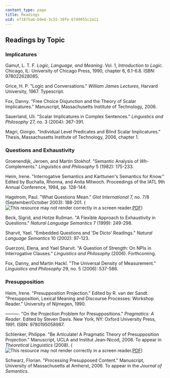 ```yaml
---
content_type: page
title: Readings
uid: e71875a6-b9e6-3c55-30fe-6749055c2a11
---
```


Readings by Topic
-----------------

### Implicatures

Gamut, L. T. F. _Logic, Language, and Meaning_. Vol. 1, _Introduction to Logic_. Chicago, IL: University of Chicago Press, 1990, chapter 6, 6.1-6.8. ISBN: 978022628085.

Grice, H. P. "Logic and Conversations." _William James Lectures_, Harvard University, 1967. Typescript.

Fox, Danny. "Free Choice Disjunction and the Theory of Scalar Implicatures." Manuscript, Massachusetts Institute of Technology, 2006.

Sauerland, Uli. "Scalar Implicatures in Complex Sentences." _Linguistics and Philosophy_ 27, no. 3 (2004): 367-391.

Magri, Giorgio. "Individual Level Predicates and Blind Scalar Implicatures." Thesis, Massachusetts Institute of Technology, 2006, chapter 1.

### Questions and Exhaustivity

Groenendijk, Jeroen, and Martin Stokhof. "Semantic Analysis of _Wh_\-Complements." _Linguistics and Philosophy_ 5 (1982): 175-233.

Heim, Irene. "Interrogative Semantics and Karttunen's Semantics for Know." Edited by Buchalla, Rhonna, and Anita Mitwoch. Proceedings of the IATL 9th Annual Conference, 1994, pp. 128-144.

Hagstrom, Paul. "What Questions Mean." _Glot International_ 7, no. 7/8 (September/October 2003): 188-201. (![This resource may not render correctly in a screen reader.](/images/inacessible.gif)[PDF](http://www.bu.edu/linguistics/UG/hagstrom/papers/Hagstrom2003-glot.pdf))

Beck, Sigrid, and Hotze Rullman. "A Flexible Approach to Exhaustivity in Questions." _Natural Language Semantics_ 7 (1999): 249-298.

Sharvit, Yael. "Embedded Questions and 'De Dicto' Readings." _Natural Language Semantics_ 10 (2002): 97-123.

Guerzoni, Elena, and Yael Sharvit. "A Question of Strength: On NPIs in Interrogative Clauses." _Linguistics and Philosophy_ (2006). Forthcoming.

Fox, Danny, and Martin Hackl. "The Universal Density of Measurement." _Linguistics and Philosophy_ 29, no. 5 (2006): 537-586.

### Presupposition

Heim, Irene. "Presupposition Projection." Edited by R. van der Sandt. "Presupposition, Lexical Meaning and Discourse Processes: Workshop Reader." University of Nijmegen, 1990.

———. "On the Projection Problem for Presuppositions." _Pragmatics: A Reader_. Edited by Steven Davis. New York, NY: Oxford University Press, 1991. ISBN: 9780195058987.

Schlenker, Philippe. "Be Articulate! A Pragmatic Theory of Presupposition Projection." Manuscript, UCLA and Institut Jean-Nicod, 2006. To appear in _Theoretical Linguistics_ (2008). (![This resource may not render correctly in a screen reader.](/images/inacessible.gif)[PDF](http://www.sfs.uni-tuebingen.de/~cebert/teaching/09Presuppositions/Be%20Articulate%20+%20Commentaries%20(Schlenker).pdf))

Schwarz, Florian. "Processing Presupposed Content." Manuscript, University of Massachusetts at Amherst, 2006. To appear in the _Journal of Semantics_.